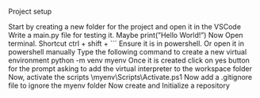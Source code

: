 Project setup


Start by creating a new folder for the project and open it in the VSCode
Write a main.py file for testing it. Maybe print(”Hello World!”)
Now Open terminal. Shortcut ctrl + shift + ```
Ensure it is in powershell. Or open it in powershell manually
Type the following command to create a new virtual environment
python -m venv myenv
Once it is created click on yes button for the prompt asking to add the virtual interpreter to the workspace  folder
Now, activate the scripts
\myenv\Scripts\Activate.ps1
Now add a .gitignore file to ignore the myenv folder
Now create and Initialize a repository